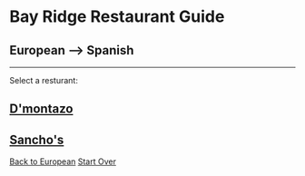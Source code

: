 # Bay Ridge Restaurant Guide
## European --> Spanish
---
Select a resturant:  
## [D'montazo](http://www.dmontazorestaurant.com/)  
## [Sancho's](http://sanchosbayridge.com/)  
[Back to European](european.md)
[Start Over](../../home.md)